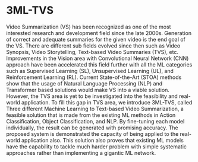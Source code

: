 # 3ML-TVS
Video Summarization (VS) has been recognized as one of the most interested research and development field since the late 2000s. Generation of correct and adequate summaries for the given video is the end goal of the VS. There are different sub fields evolved since then such as Video Synopsis, Video Storytelling, Text-based Video Summaries (TVS), etc. Improvements in the Vision area with Convolutional Neural Network (CNN) approach have been accelerated this field further with all the ML categories such as Supervised Learning (SL), Unsupervised Learning (UL), and Reinforcement Learning (RL). Current State-of-the-Art (STOA) methods show that the usage of Natural Language Processing (NLP) and Transformer based solutions would make VS into a viable solution. However, the TVS area is yet to be investigated into the feasibility and real-world application. To fill this gap in TVS area, we introduce 3ML-TVS, called Three different Machine Learning to Text-based Video Summarization, a feasible solution that is made from the existing ML methods in Action Classification, Object Classification, and NLP. By fine-tuning each model individually, the result can be generated with promising accuracy. The proposed system is demonstrated the capacity of being applied to the real-world application also. This solution also proves that existing ML models have the capability to tackle much harder problem with simple systematic approaches rather than implementing a gigantic ML network. 
